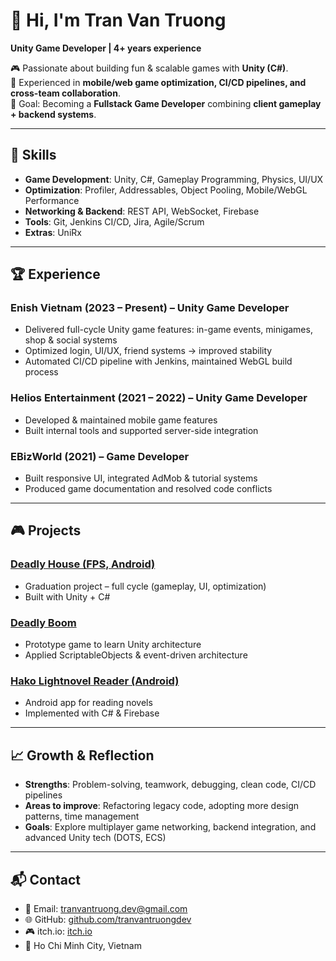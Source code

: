 # 👋 Hi, I'm Tran Van Truong
**Unity Game Developer | 4+ years experience**

🎮 Passionate about building fun & scalable games with **Unity (C#)**.  
🚀 Experienced in **mobile/web game optimization, CI/CD pipelines, and cross-team collaboration**.  
🌱 Goal: Becoming a **Fullstack Game Developer** combining **client gameplay + backend systems**.

---

## 🔧 Skills
- **Game Development**: Unity, C#, Gameplay Programming, Physics, UI/UX  
- **Optimization**: Profiler, Addressables, Object Pooling, Mobile/WebGL Performance  
- **Networking & Backend**: REST API, WebSocket, Firebase
- **Tools**: Git, Jenkins CI/CD, Jira, Agile/Scrum  
- **Extras**: UniRx   

---

## 🏆 Experience
### Enish Vietnam (2023 – Present) – Unity Game Developer
- Delivered full-cycle Unity game features: in-game events, minigames, shop & social systems  
- Optimized login, UI/UX, friend systems → improved stability  
- Automated CI/CD pipeline with Jenkins, maintained WebGL build process  

### Helios Entertainment (2021 – 2022) – Unity Game Developer
- Developed & maintained mobile game features  
- Built internal tools and supported server-side integration  

### EBizWorld (2021) – Game Developer
- Built responsive UI, integrated AdMob & tutorial systems  
- Produced game documentation and resolved code conflicts  

---

## 🎮 Projects
### [Deadly House (FPS, Android)](https://tranvantruongdev.itch.io/deadly-house)
- Graduation project – full cycle (gameplay, UI, optimization)  
- Built with Unity + C#  

### [Deadly Boom](https://tranvantruongdev.itch.io/deadly-boom)
- Prototype game to learn Unity architecture  
- Applied ScriptableObjects & event-driven architecture  

### [Hako Lightnovel Reader (Android)](https://github.com/tranvantruongdev/HakoLightnovelClone)
- Android app for reading novels  
- Implemented with C# & Firebase  

---

## 📈 Growth & Reflection
- **Strengths**: Problem-solving, teamwork, debugging, clean code, CI/CD pipelines  
- **Areas to improve**: Refactoring legacy code, adopting more design patterns, time management  
- **Goals**: Explore multiplayer game networking, backend integration, and advanced Unity tech (DOTS, ECS)  

---

## 📬 Contact
- 📧 Email: tranvantruong.dev@gmail.com  
- 🌐 GitHub: [github.com/tranvantruongdev](https://github.com/tranvantruongdev)  
- 🎮 itch.io: [itch.io](https://tranvantruongdev.itch.io)  
- 📍 Ho Chi Minh City, Vietnam  
